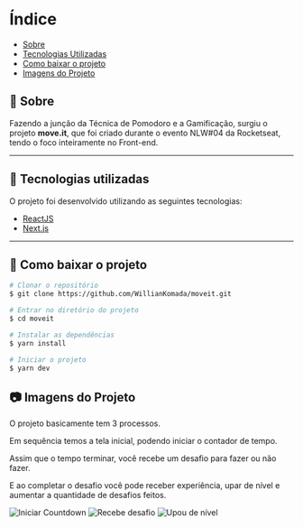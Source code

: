 # Índice
- [Sobre](#-sobre)
- [Tecnologias Utilizadas](#-tecnologias-utilizadas)
- [Como baixar o projeto](#-como-baixar-o-projeto)
- [Imagens do Projeto](#-imagens-do-projeto)

## 📝 Sobre

<p>
  Fazendo a junção da Técnica de Pomodoro e a Gamificação, surgiu o projeto <strong>move.it</strong>, que foi criado durante o evento NLW#04 da Rocketseat, tendo o foco inteiramente no Front-end.
</p>

---

## 🚀 Tecnologias utilizadas

O projeto foi desenvolvido utilizando as seguintes tecnologias:

- [ReactJS](https://reactjs.org)
- [Next.js](https://nextjs.org/)

---

## 📁 Como baixar o projeto

```bash
# Clonar o repositório
$ git clone https://github.com/WillianKomada/moveit.git

# Entrar no diretório do projeto
$ cd moveit

# Instalar as dependências
$ yarn install

# Iniciar o projeto
$ yarn dev
```

## 📷 Imagens do Projeto

O projeto basicamente tem 3 processos.

Em sequência temos a tela inicial, podendo iniciar o contador de tempo. 

Assim que o tempo terminar, você recebe um desafio para fazer ou não fazer.

E ao completar o desafio você pode receber experiência, upar de nível e aumentar a quantidade de desafios feitos.

<img src="https://ik.imagekit.io/cucgno2zqys/inicia_countdown_NalCXA9Tq.PNG" alt="Iniciar Countdown">
<img src="https://ik.imagekit.io/cucgno2zqys/Recebe_desafio_8oA-gyJ3J.PNG" alt="Recebe desafio">
<img src="https://ik.imagekit.io/cucgno2zqys/Upa_de_nivel_8zJJ7FRJ4.PNG" alt="Upou de nível">
